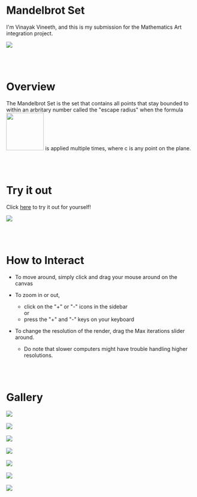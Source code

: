 # Mandelbrot Set

I'm Vinayak Vineeth, and this is my submission for the Mathematics Art integration project.

<img src="readme-assets/img-1.png"/>

<br /><br />

# Overview

The Mandelbrot Set is the set that contains all points that stay bounded to within an arbritary number called the "escape radius" when the formula <img src="readme-assets/equation.png" width="100" /> is applied multiple times, where c is any point on the plane.

<br /><br />

# Try it out

Click [here](https://theicycoldpenguin.github.io/Mandelbrot-Set/) to try it out for yourself!

<img src="readme-assets/img-0.png"/>

<br /><br />

# How to Interact

-   To move around, simply click and drag your mouse around on the canvas
-   To zoom in or out,

    -   click on the "+" or "-" icons in the sidebar  
        or
    -   press the "+" and "-" keys on your keyboard

-   To change the resolution of the render, drag the Max iterations slider around.
    -   Do note that slower computers might have trouble handling higher resolutions.

<br /><br />

# Gallery

<img src="readme-assets/img-1.png"/><br /><br />
<img src="readme-assets/img-2.png"/><br /><br />
<img src="readme-assets/img-3.png"/><br /><br />
<img src="readme-assets/img-4.png"/><br /><br />
<img src="readme-assets/img-5.png"/><br /><br />
<img src="readme-assets/img-6.png"/><br /><br />
<img src="readme-assets/img-7.png"/><br /><br />
